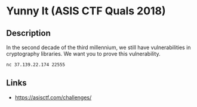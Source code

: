 # Yunny It (ASIS CTF Quals 2018)

## Description
>>>
In the second decade of the third millennium, we still have vulnerabilities in cryptography libraries. We want you to prove this vulnerability.

`nc 37.139.22.174 22555`
>>>

## Links
* https://asisctf.com/challenges/
